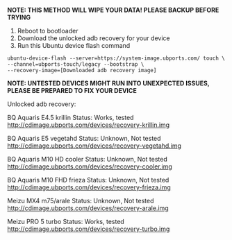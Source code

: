 **NOTE: THIS METHOD WILL WIPE YOUR DATA! PLEASE BACKUP BEFORE TRYING**

1. Reboot to bootloader
2. Download the unlocked adb recovery for your device
3. Run this Ubuntu device flash command

```
ubuntu-device-flash --server=https://system-image.ubports.com/ touch \
--channel=ubports-touch/legacy --bootstrap \
--recovery-image=[Downloaded adb recovery image]
```

**NOTE: UNTESTED DEVICES MIGHT RUN INTO UNEXPECTED ISSUES, PLEASE BE PREPARED TO FIX YOUR DEVICE**

Unlocked adb recovery:

BQ Aquaris E4.5
krillin
Status: Works, tested
http://cdimage.ubports.com/devices/recovery-krillin.img

BQ Aquaris E5
vegetahd
Status: Unknown, Not tested
http://cdimage.ubports.com/devices/recovery-vegetahd.img

BQ Aquaris M10 HD
cooler
Status: Unknown, Not tested
http://cdimage.ubports.com/devices/recovery-cooler.img

BQ Aquaris M10 FHD
frieza
Status: Unknown, Not tested
http://cdimage.ubports.com/devices/recovery-frieza.img

Meizu MX4
m75/arale
Status: Unknown, Not tested
http://cdimage.ubports.com/devices/recovery-arale.img

Meizu PRO 5
turbo
Status: Works, tested
http://cdimage.ubports.com/devices/recovery-turbo.img
